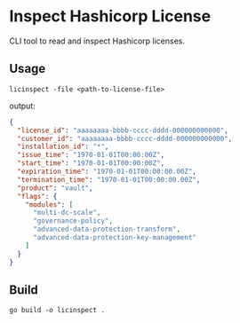 # Inspect Hashicorp License

CLI tool to read and inspect Hashicorp licenses.

## Usage

```shell
licinspect -file <path-to-license-file>
```

output:

```json
{
  "license_id": "aaaaaaaa-bbbb-cccc-dddd-000000000000",
  "customer_id": "aaaaaaaa-bbbb-cccc-dddd-000000000000",
  "installation_id": "*",
  "issue_time": "1970-01-01T00:00:00Z",
  "start_time": "1970-01-01T00:00:00Z",
  "expiration_time": "1970-01-01T00:00:00.00Z",
  "termination_time": "1970-01-01T00:00:00.00Z",
  "product": "vault",
  "flags": {
    "modules": [
      "multi-dc-scale",
      "governance-policy",
      "advanced-data-protection-transform",
      "advanced-data-protection-key-management"
    ]
  }
}
```

## Build

```shell
go build -o licinspect .
```
